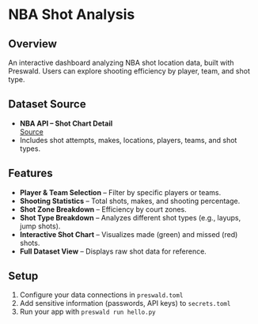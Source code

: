 # NBA Shot Analysis  

## Overview  
An interactive dashboard analyzing NBA shot location data, built with Preswald. Users can explore shooting efficiency by player, team, and shot type.  

## Dataset Source  
- **NBA API – Shot Chart Detail**  
  [Source](https://github.com/swar/nba_api/blob/master/docs/nba_api/stats/endpoints/shotchartdetail.md)  
- Includes shot attempts, makes, locations, players, teams, and shot types.  

## Features  
- **Player & Team Selection** – Filter by specific players or teams.  
- **Shooting Statistics** – Total shots, makes, and shooting percentage.  
- **Shot Zone Breakdown** – Efficiency by court zones.  
- **Shot Type Breakdown** – Analyzes different shot types (e.g., layups, jump shots).  
- **Interactive Shot Chart** – Visualizes made (green) and missed (red) shots.  
- **Full Dataset View** – Displays raw shot data for reference.  

## Setup
1. Configure your data connections in `preswald.toml`
2. Add sensitive information (passwords, API keys) to `secrets.toml`
3. Run your app with `preswald run hello.py`